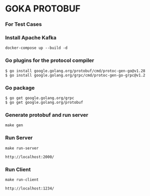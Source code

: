 
# GOKA PROTOBUF

### For Test Cases

### Install Apache Kafka 
```
docker-compose up --build -d
```

### Go plugins for the protocol compiler
```
$ go install google.golang.org/protobuf/cmd/protoc-gen-go@v1.28
$ go install google.golang.org/grpc/cmd/protoc-gen-go-grpc@v1.2
```

### Go package
```
$ go get google.golang.org/grpc
$ go get google.golang.org/protobuf
```

### Generate protobuf and run server
```
make gen
```

### Run Server
```
make run-server

http://localhost:2000/
```

### Run Client
```
make run-client

http://localhost:1234/
```
